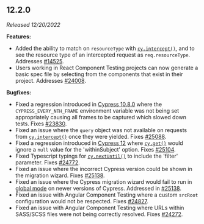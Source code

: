 ## 12.2.0

_Released 12/20/2022_

**Features:**

- Added the ability to match on `resourceType` with
  [`cy.intercept()`](https://docs.cypress.io/api/commands/intercept), and to see
  the resource type of an intercepted request as `req.resourceType`. Addresses
  [#14525](https://github.com/cypress-io/cypress/issues/14525).
- Users working in React Component Testing projects can now generate a basic
  spec file by selecting from the components that exist in their project.
  Addresses [#24008](https://github.com/cypress-io/cypress/issues/24008).

**Bugfixes:**

- Fixed a regression introduced in
  [Cypress 10.8.0](https://docs.cypress.io/guides/references/changelog#10-8-0)
  where the `CYPRESS_EVERY_NTH_FRAME` environment variable was not being set
  appropriately causing all frames to be captured which slowed down tests. Fixes
  [#23830](https://github.com/cypress-io/cypress/issues/23830).
- Fixed an issue where the `query` object was not available on requests from
  [`cy.intercept()`](https://docs.cypress.io/api/commands/intercept) once they
  were yielded. Fixes
  [#25088](https://github.com/cypress-io/cypress/issues/25088).
- Fixed a regression introduced in
  [Cypress 12](https://docs.cypress.io/guides/references/changelog#12-0-0) where
  [`cy.get()`](https://docs.cypress.io/api/commands/get) would ignore a `null`
  value for the 'withinSubject' option. Fixes
  [#25104](https://github.com/cypress-io/cypress/issues/25104).
- Fixed Typescript typings for
  [`cy.nextUntil()`](https://docs.cypress.io/api/commands/nextuntil) to include
  the 'filter' parameter. Fixes
  [#24772](https://github.com/cypress-io/cypress/issues/24772).
- Fixed an issue where the incorrect Cypress version could be shown in the
  migration wizard. Fixes
  [#25138](https://github.com/cypress-io/cypress/issues/25138).
- Fixed an issue where the Cypress migration wizard would fail to run in
  [global mode](https://docs.cypress.io/guides/guides/command-line#cypress-open-global)
  on newer versions of Cypress. Addressed in
  [#25138](https://github.com/cypress-io/cypress/issues/25138).
- Fixed an issue with Angular Component Testing where a custom `srcRoot`
  configuration would not be respected. Fixes
  [#24827](https://github.com/cypress-io/cypress/issues/24827).
- Fixed an issue with Angular Component Testing where URLs within SASS/SCSS
  files were not being correctly resolved. Fixes
  [#24272](https://github.com/cypress-io/cypress/issues/24272).
